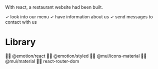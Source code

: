 With react, a restaurant website had been built. 

✓ look into our menu
✓ have information about us
✓ send messages to contact with us

# Library
💁‍♀️ @emotion/react
💁‍♀️ @emotion/styled
💁‍♀️ @mui/icons-material
💁‍♀️ @mui/material
💁‍♀️ react-router-dom